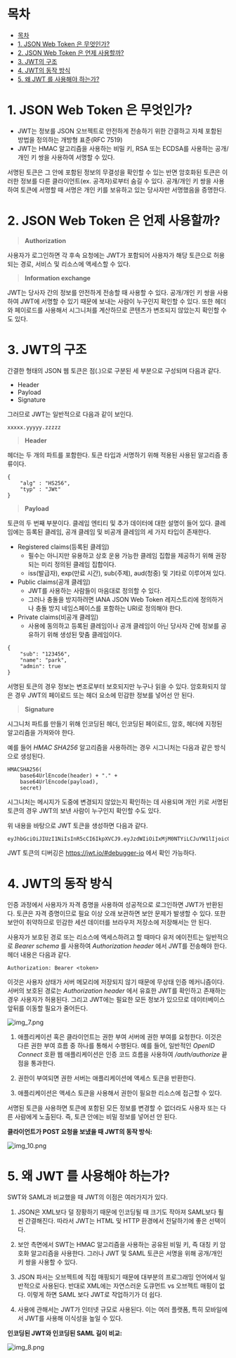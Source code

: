 # 목차

- [목차](#목차)
- [1. JSON Web Token 은 무엇인가?](#1-json-web-token-은-무엇인가)
- [2. JSON Web Token 은 언제 사용할까?](#2-json-web-token-은-언제-사용할까)
- [3. JWT의 구조](#3-jwt의-구조)
- [4. JWT의 동작 방식](#4-jwt의-동작-방식)
- [5. 왜 JWT 를 사용해야 하는가?](#5-왜-jwt-를-사용해야-하는가)

# 1. JSON Web Token 은 무엇인가?

- JWT는 정보를 JSON 오브젝트로 안전하게 전송하기 위한 간결하고 자체 포함된
방법을 정의하는 개방형 표준(RFC 7519)
- JWT는 HMAC 알고리즘을 사용하는 비밀 키, RSA 또는 ECDSA를 사용하는
  공개/개인 키 쌍을 사용하여 서명할 수 있다.

서명된 토큰은 그 안에 포함된 정보의 무결성을 확인할 수 있는 반면
암호화된 토큰은 이러한 정보를 다른 클라이언트(ex. 공격자)로부터 숨길 수 있다. 공개/개인 키 쌍을 사용하여 토큰에 서명할 때 서명은 개인 키를 보유하고 있는 당사자만 서명했음을 증명한다.


# 2. JSON Web Token 은 언제 사용할까?

> **Authorization**

사용자가 로그인하면 각 후속 요청에는 JWT가 포함되어 사용자가 해당 토큰으로
허용되는 경로, 서비스 및 리소스에 액세스할 수 있다.

> **Information exchange**

JWT는 당사자 간의 정보를 안전하게 전송할 때 사용할 수 있다.
공개/개인 키 쌍을 사용하여 JWT에 서명할 수 있기 때문에 보내는 사람이 누구인지 확인할 수 있다. 또한 헤더와 페이로드를 사용해서 시그니처를 계산하므로 콘텐츠가 변조되지 않았는지 확인할 수도 있다.


# 3. JWT의 구조

간결한 형태의 JSON 웹 토큰은 점(.)으로 구분된 세 부분으로 구성되며
다음과 같다.

- Header
- Payload
- Signature

그러므로 JWT는 일반적으로 다음과 같이 보인다.

```text
xxxxx.yyyyy.zzzzz
```

> **Header**

헤더는 두 개의 파트를 포함한다.
토큰 타입과 서명하기 위해 적용된 사용된 알고리즘 종류이다.

```text
{
    "alg" : "HS256",
    "typ" : "JWt"
}
```


> **Payload**

토큰의 두 번째 부분이다. 클레임 엔티티 및 추가 데이터에 대한 설명이 들어 있다. 클레임에는 등록된 클레임, 공개 클레임 및 비공개 클레임의 세 가지 타입이 존재한다.


- Registered claims(등록된 클레임)
  - 필수는 아니지만 유용하고 상호 운용 가능한 클레임 집합을 제공하기 위해 권장되는 미리 정의된 클레임 집합이다.
  - iss(발급자), exp(만료 시간), sub(주제), aud(청중) 및 기타로 이루어져 있다.
- Public claims(공개 클레임)
  - JWT를 사용하는 사람들이 마음대로 정의할 수 있다.
  - 그러나 충돌을 방지하려면 IANA JSON Web Token 레지스트리에 정의하거나 충돌 방지 네임스페이스를 포함하는 URI로 정의해야 한다.
- Private claims(비공개 클레임)
  - 사용에 동의하고 등록된 클레임이나 공개 클레임이 아닌 당사자 간에 정보를 공유하기 위해 생성된 맞춤 클레임이다.


```text
{
    "sub": "123456",
    "name": "park",
    "admin": true
}
```

서명된 토큰의 경우 정보는 변조로부터 보호되지만 누구나 읽을 수 있다.
암호화되지 않은 경우 JWT의 페이로드 또는 헤더 요소에 민감한 정보를 넣어선 안 된다.

> **Signature**

시그니처 파트를 만들기 위해 인코딩된 헤더, 인코딩된 페이로드, 암호, 헤더에 지정된 알고리즘을 가져와야 한다.

예를 들어 _HMAC SHA256_ 알고리즘을 사용하려는 경우 시그니처는 다음과 같은 방식으로 생성된다.

```text
HMACSHA256(
    base64UrlEncode(header) + "." +
    base64UrlEncode(payload),
    secret)
```

시그니처는 메시지가 도중에 변경되지 않았는지 확인하는 데 사용되며 개인 키로 서명된 토큰의 경우 JWT의 보낸 사람이 누구인지 확인할 수도 있다.

위 내용을 바탕으로 JWT 토큰을 생성하면 다음과 같다.

```text
eyJhbGciOiJIUzI1NiIsInR5cCI6IkpXVCJ9.eyJzdWIiOiIxMjM0NTYiLCJuYW1lIjoicGFyayIsImFkbWluIjp0cnVlfQ.TOE8Gfe8_n_Tj2H3cBQttAiy4AfIpNYElLV1yA3xWTk
```

JWT 토큰의 디버깅은 https://jwt.io/#debugger-io 에서 확인 가능하다.

# 4. JWT의 동작 방식

인증 과정에서 사용자가 자격 증명을 사용하여 성공적으로 로그인하면 JWT가 반환된다. 토큰은 자격 증명이므로 필요 이상 오래 보관하면 보안 문제가 발생할 수 있다. 또한 보안이 취약하므로 민감한 세션 데이터를 브라우저 저장소에 저장해서는 안 된다.

사용자가 보호된 경로 또는 리소스에 액세스하려고 할 때마다 유저 에이전트는 일반적으로 _Bearer schema_ 를 사용하여 _Authorization header_ 에서 JWT를 전송해야 한다. 헤더 내용은 다음과 같다.

```text
Authorization: Bearer <token>
```

이것은 사용자 상태가 서버 메모리에 저장되지 않기 때문에 무상태 인증 메커니즘이다. 서버의 보호된 경로는 _Authorization header_ 에서 유효한 JWT를 확인하고 존재하는 경우 사용자가 허용된다. 그리고 JWT에는 필요한 모든 정보가 있으므로 데이터베이스 앞뒤를 이동할 필요가 줄어든다.

![img_7.png](img_7.png)


1. 애플리케이션 혹은 클라이언트는 권한 부여 서버에 권한 부여를 요청한다.
   이것은 다른 권한 부여 흐름 중 하나를 통해서 수행된다.
   예를 들어, 일반적인 _OpenID Connect_ 호환 웹 애플리케이션은 인증 코드 흐름을 사용하여 _/auth/authorize_ 끝점을 통과한다.

2. 권한이 부여되면 권한 서버는 애플리케이션에 액세스 토큰을 반환한다.
3. 애플리케이션은 액세스 토큰을 사용해서 권한이 필요한 리소스에 접근할 수 있다.

서명된 토큰을 사용하면 토큰에 포함된 모든 정보를 변경할 수 없더라도
사용자 또는 다른 사람에게 노출된다. 즉, 토큰 안에는 비밀 정보를 넣어선 안 된다.

**클라이언트가 POST 요청을 보냈을 때 JWT의 동작 방식:**

![img_10.png](img_10.png)


# 5. 왜 JWT 를 사용해야 하는가?

SWT와 SAML과 비교했을 때 JWT의 이점은 여러가지가 있다.

1. JSON은 XML보다 덜 장황하기 때문에 인코딩될 때 크기도 작아져 SAML보다 훨씬 간결해진다. 따라서 JWT는 HTML 및 HTTP 환경에서 전달하기에 좋은 선택이다.

2. 보안 측면에서 SWT는 HMAC 알고리즘을 사용하는 공유된 비밀 키, 즉 대칭 키 암호화 알고리즘을 사용한다. 그러나 JWT 및 SAML 토큰은 서명을 위해 공개/개인 키 쌍을 사용할 수 있다.

3. JSON 파서는 오브젝트에 직접 매핑되기 때문에 대부분의 프로그래밍 언어에서 일반적으로 사용된다. 반대로 XML에는 자연스러운 도큐먼트 vs 오브젝트 매핑이 없다. 이렇게 하면 SAML 보다 JWT로 작업하기가 더 쉽다.

4. 사용에 관해서는 JWT가 인터넷 규모로 사용된다. 이는 여러 플랫폼, 특히 모바일에서 JWT를 사용해 이식성을 높일 수 있다.

**인코딩된 JWT와 인코딩된 SAML 길이 비교:**

![img_8.png](img_8.png)

